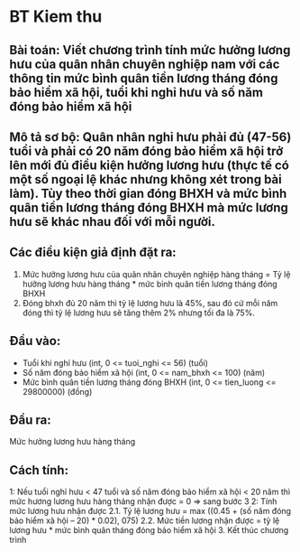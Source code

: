 # BT Kiem thu

## Bài toán: Viết chương trình tính mức hưởng lương hưu của quân nhân chuyên nghiệp nam với các thông tin mức bình quân tiền lương tháng đóng bảo hiểm xã hội, tuổi khi nghỉ hưu và số năm đóng bảo hiểm xã hội

## Mô tả sơ bộ: Quân nhân nghỉ hưu phải đủ (47-56) tuổi và phải có 20 năm đóng bảo hiểm xã hội trở lên mới đủ điều kiện hưởng lương hưu (thực tế có một số ngoại lệ khác nhưng không xét trong bài làm). Tùy theo thời gian đóng BHXH và mức bình quân tiền lương tháng đóng BHXH mà mức lương hưu sẽ khác nhau đối với mỗi người.

## Các điều kiện giả định đặt ra: 
1. Mức hưởng lương hưu của quân nhân chuyên nghiệp hàng tháng = Tỷ lệ hưởng lương hưu hàng tháng * mức bình quân tiền lương tháng đóng BHXH
2. Đóng bhxh đủ 20 năm thì tỷ lệ lương hưu là 45%, sau đó cứ mỗi năm đóng thì tỷ lệ lương hưu sẽ tăng thêm 2% nhưng tối đa là 75%.

## Đầu vào: 
-	Tuổi khi nghỉ hưu (int, 0 <= tuoi_nghi <= 56) (tuổi)
-	Số năm đóng bảo hiểm xã hội (int, 0 <= nam_bhxh <= 100) (năm)
-	Mức bình quân tiền lương tháng đóng BHXH (int, 0 <= tien_luong <= 29800000) (đồng)

## Đầu ra: 
Mức hưởng lương hưu hàng tháng
 
## Cách tính:
1: Nếu tuổi nghỉ hưu < 47 tuổi và số năm đóng bảo hiểm xã hội < 20 năm thì mức hương lương hưu hàng tháng nhận được = 0 => sang bước 3
2: Tính mức lương hưu nhận được
2.1. Tỷ lệ lương hưu = max ((0.45 + (số năm đóng bảo hiểm xã hội – 20) * 0.02), 075)
2.2. Mức tiền lương nhận được = tỷ lệ lương hưu * mức bình quân tháng đóng bảo hiểm xã hội
3. Kết thúc chương trình

